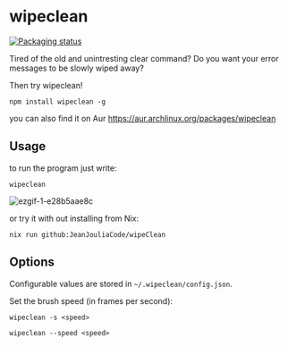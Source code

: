 # wipeclean
[![Packaging status](https://repology.org/badge/tiny-repos/wipeclean.svg)](https://repology.org/project/wipeclean/versions)

Tired of the old and unintresting clear command?
Do you want your error messages to be slowly wiped away?

Then try wipeclean!

`npm install wipeclean -g`

you can also find it on Aur
https://aur.archlinux.org/packages/wipeclean

## Usage

to run the program just write: 

`wipeclean`

![ezgif-1-e28b5aae8c](https://user-images.githubusercontent.com/60259431/155228227-a429c2ae-a003-41d0-b8de-a6fa8b7413c7.gif)

or try it with out installing from Nix:

`nix run github:JeanJouliaCode/wipeClean`

## Options

Configurable values are stored in `~/.wipeclean/config.json`.

Set the brush speed (in frames per second):

`wipeclean -s <speed>`

`wipeclean --speed <speed>`

